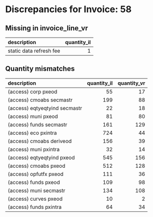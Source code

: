 # Discrepancies for Invoice: 58

## Missing in invoice_line_vr

| description             |   quantity_il |
|:------------------------|--------------:|
| static data refresh fee |             1 |

## Quantity mismatches

| description                   |   quantity_il |   quantity_vr |
|:------------------------------|--------------:|--------------:|
| (access) corp pxeod           |            55 |            17 |
| (access) cmoabs secmastr      |           199 |            88 |
| (access) eqtyeqtyind secmastr |            22 |            18 |
| (access) muni pxeod           |            81 |            80 |
| (access) funds secmastr       |           161 |           129 |
| (access) eco pxintra          |           724 |            44 |
| (access) cmoabs deriveod      |           156 |            39 |
| (access) muni pxintra         |            32 |            14 |
| (access) eqtyeqtyind pxeod    |           545 |           156 |
| (access) cmoabs pxeod         |           512 |           128 |
| (access) opfutfx pxeod        |           111 |            36 |
| (access) funds pxeod          |           109 |            98 |
| (access) muni secmastr        |           134 |           108 |
| (access) curves pxeod         |            10 |             2 |
| (access) funds pxintra        |            64 |            34 |
